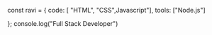 const ravi = {
  code: [ "HTML", "CSS",Javascript"],
  tools: ["Node.js"]
  
};
console.log("Full Stack Developer")

